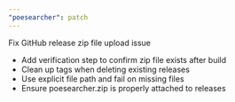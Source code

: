 ```yaml
---
"poesearcher": patch
---
```


Fix GitHub release zip file upload issue

- Add verification step to confirm zip file exists after build
- Clean up tags when deleting existing releases
- Use explicit file path and fail on missing files
- Ensure poesearcher.zip is properly attached to releases